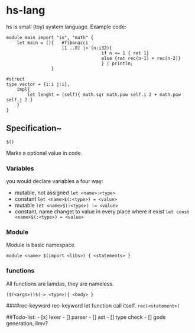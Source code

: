 # hs-lang
hs is small (toy) system language.
Example code:
```
module main import "io", "math" {
    let main = (){   #fibonacci
                     [1 ..8] |> (n:i32){ 
                                    if n <= 1 { ret 1}
                                    else {ret rec(n-1) + rec(n-2)}
                                    } | println;
                 }

#struct
type vector = {i:i j:i},
    impl{ 
        let lenght = (self){ math.sqr math.pow self.i 2 + math.pow self.j 2 }
    }
}   
```
## Specification~
```
$()
```
Marks a optional value in code.

### Variables
you would declare variables a four way:
 * mutable, not assigned  ``` let <name>:<type> ```
 * constant ``` let <name>$(:<type>) = <value> ```
 * mutable ``` let <name>$(:<type>) := <value> ```
 * constant, name changet to value in every place where it exist ```let const <name>$(:<type>) = <value> ```
 
### Module
Module is basic namespace.
```
module <name> $(import <libs>) { <statements> }
```
### functions
All functions are lamdas, they are nameless.
```
($(<args>))$(-> <type>){ <body> }
```
####rec-keyword
rec-keyword let function call itself. ``` rec(<statement>) ```

##Todo-list:
    - [x] lexer
    - [] parser
    - [] ast 
    - [] type check
    - [] gode generation, llmv?
